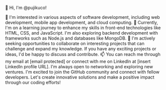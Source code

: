 👋 Hi, I'm @pujikuco!

👀 I'm interested in various aspects of software development, including web development, mobile app development, and cloud computing.
🌱 Currently, I'm on a learning journey to enhance my skills in front-end technologies like HTML, CSS, and JavaScript. I'm also exploring backend development with frameworks such as Node.js and databases like MongoDB.
💞️ I'm actively seeking opportunities to collaborate on interesting projects that can challenge and expand my knowledge. If you have any exciting projects or ideas, I'd be happy to discuss and contribute.
📫 You can reach me through my email at [email protected] or connect with me on LinkedIn at [insert LinkedIn profile URL]. I'm always open to networking and exploring new ventures.
I'm excited to join the GitHub community and connect with fellow developers. Let's create innovative solutions and make a positive impact through our coding efforts!
